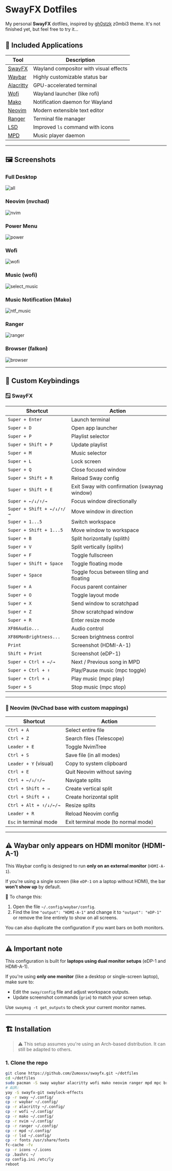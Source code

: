 # SwayFX Dotfiles

My personal **SwayFX** dotfiles, inspired by [gh0stzk](https://github.com/gh0stzk/dotfiles?tab=readme-ov-file#-the-themes) z0mbi3 theme. It's not finished yet, but feel free to try it...

## 🧰 Included Applications

| Tool | Description |
|------|-------------|
| [SwayFX](https://github.com/WillPower3309/swayfx) | Wayland compositor with visual effects |
| [Waybar](https://github.com/Alexays/Waybar) | Highly customizable status bar |
| [Alacritty](https://github.com/alacritty/alacritty) | GPU-accelerated terminal |
| [Wofi](https://hg.sr.ht/~scoopta/wofi) | Wayland launcher (like rofi) |
| [Mako](https://github.com/emersion/mako) | Notification daemon for Wayland |
| [Neovim](https://neovim.io) | Modern extensible text editor |
| [Ranger](https://github.com/ranger/ranger) | Terminal file manager |
| [LSD](https://github.com/lsd-rs/lsd) | Improved `ls` command with icons |
| [MPD](https://www.musicpd.org) | Music player daemon |

---

## 🖼️ Screenshots

### Full Desktop
![all](images/all.png)

### Neovim (nvchad)
![nvim](images/nvim.png)

### Power Menu
![power](images/power.png)

### Wofi
![wofi](images/wofi.png)

### Music (wofi)
![select_music](images/select_music.png)

### Music Notification (Mako)
![ntf_music](images/ntf_music.png)

### Ranger
![ranger](images/ranger.png)

### Browser (falkon)
![browser](images/browser.png)

---

## 🎹 Custom Keybindings

### 🪟 SwayFX

| Shortcut               | Action                                                   |
|------------------------|----------------------------------------------------------|
| `Super + Enter`        | Launch terminal                                          |
| `Super + D`            | Open app launcher                                        |
| `Super + P`            | Playlist selector                                        |
| `Super + Shift + P`    | Update playlist                                          |
| `Super + M`            | Music selector                                           |
| `Super + L`            | Lock screen                                              |
| `Super + Q`            | Close focused window                                     |
| `Super + Shift + R`    | Reload Sway config                                       |
| `Super + Shift + E`    | Exit Sway with confirmation (swaynag window)             |
| `Super + ←/↓/↑/→`      | Focus window directionally                               |
| `Super + Shift + ←/↓/↑/→` | Move window in direction                              |
| `Super + 1...5`        | Switch workspace                                         |
| `Super + Shift + 1...5`| Move window to workspace                                 |
| `Super + B`            | Split horizontally (splith)                              |
| `Super + V`            | Split vertically (splitv)                                |
| `Super + F`            | Toggle fullscreen                                        |
| `Super + Shift + Space`| Toggle floating mode                                     |
| `Super + Space`        | Toggle focus between tiling and floating                 |
| `Super + A`            | Focus parent container                                   |
| `Super + O`            | Toggle layout mode                                       |
| `Super + X`            | Send window to scratchpad                                |
| `Super + Z`            | Show scratchpad window                                   |
| `Super + R`            | Enter resize mode                                        |
| `XF86Audio...`         | Audio control                                            |
| `XF86MonBrightness...` | Screen brightness control                                |
| `Print`                | Screenshot (HDMI-A-1)                                    |
| `Shift + Print`        | Screenshot (eDP-1)                                       |
| `Super + Ctrl + ←/→`   | Next / Previous song in MPD                              |
| `Super + Ctrl + ↑`     | Play/Pause music (mpc toggle)                            |
| `Super + Ctrl + ↓`     | Play music (mpc play)                                    |
| `Super + S`            | Stop music (mpc stop)                                    |

---

### 📝 Neovim (NvChad base with custom mappings)

| Shortcut               | Action                                      |
|------------------------|---------------------------------------------|
| `Ctrl + A`             | Select entire file                          |
| `Ctrl + Z`             | Search files (Telescope)                    |
| `Leader + E`           | Toggle NvimTree                             |
| `Ctrl + S`             | Save file (in all modes)                    |
| `Leader + Y` (visual)  | Copy to system clipboard                    |
| `Ctrl + E`             | Quit Neovim without saving                  |
| `Ctrl + ←/↓/↑/→`       | Navigate splits                             |
| `Ctrl + Shift + →`     | Create vertical split                       |
| `Ctrl + Shift + ↓`     | Create horizontal split                     |
| `Ctrl + Alt + ↑/↓/←/→` | Resize splits                               |
| `Leader + R`           | Reload Neovim config                        |
| `Esc` in terminal mode | Exit terminal mode (to normal mode)         |

---

## ⚠️ Waybar only appears on HDMI monitor (HDMI-A-1)

This Waybar config is designed to run **only on an external monitor** (`HDMI-A-1`).

If you're using a single screen (like `eDP-1` on a laptop without HDMI), the bar **won't show up** by default.

🔧 To change this:

1. Open the file `~/.config/waybar/config`.
2. Find the line `"output": "HDMI-A-1"` and change it to `"output": "eDP-1"` or remove the line entirely to show on all screens.

You can also duplicate the configuration if you want bars on both monitors.

---

## ⚠️ Important note

This configuration is built for **laptops using dual monitor setups** (eDP-1 and HDMI-A-1).

If you're using **only one monitor** (like a desktop or single-screen laptop), make sure to:

- Edit the `sway/config` file and adjust workspace outputs.
- Update screenshot commands (`grim`) to match your screen setup.

Use `swaymsg -t get_outputs` to check your current monitor names.

---

## 🏗️ Installation

> ⚠️ This setup assumes you're using an Arch-based distribution. It can still be adapted to others.

### 1. Clone the repo

```bash
git clone https://github.com/Zumoxsx/swayfx.git ~/dotfiles
cd ~/dotfiles
sudo pacman -S sway waybar alacritty wofi mako neovim ranger mpd mpc brightnessctl lsd grim libnotify
# AUR:
yay -S swayfx-git swaylock-effects 
cp -r sway ~/.config/
cp -r waybar ~/.config/
cp -r alacritty ~/.config/
cp -r wofi ~/.config/
cp -r mako ~/.config/
cp -r nvim ~/.config/
cp -r ranger ~/.config/
cp -r mpd ~/.config/
cp -r lsd ~/.config/
cp -r fonts /usr/share/fonts
fc-cache -fv
cp -r icons ~/.icons
cp .bashrc ~/
cp config.ini /etc/ly
reboot
